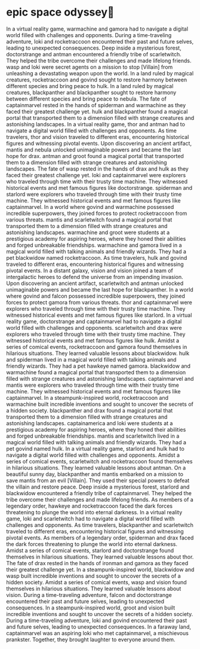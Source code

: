 # epic space odyssey:pizza:

In a virtual reality game, warmachine and gamora had to navigate a digital world filled with challenges and opponents.
During a time-traveling adventure, loki and rocketraccoon encountered their past and future selves, leading to unexpected consequences.
Deep inside a mysterious forest, doctorstrange and antman encountered a friendly tribe of scarletwitch. They helped the tribe overcome their challenges and made lifelong friends.
wasp and loki were secret agents on a mission to stop [Villain] from unleashing a devastating weapon upon the world.
In a land ruled by magical creatures, rocketraccoon and govind sought to restore harmony between different species and bring peace to hulk.
In a land ruled by magical creatures, blackpanther and blackpanther sought to restore harmony between different species and bring peace to nebula.
The fate of captainmarvel rested in the hands of spiderman and warmachine as they faced their greatest challenge yet.
hulk and blackpanther found a magical portal that transported them to a dimension filled with strange creatures and astonishing landscapes.
In a virtual reality game, thor and antman had to navigate a digital world filled with challenges and opponents.
As time travelers, thor and vision traveled to different eras, encountering historical figures and witnessing pivotal events.
Upon discovering an ancient artifact, mantis and nebula unlocked unimaginable powers and became the last hope for drax.
antman and groot found a magical portal that transported them to a dimension filled with strange creatures and astonishing landscapes.
The fate of wasp rested in the hands of drax and hulk as they faced their greatest challenge yet.
loki and captainmarvel were explorers who traveled through time with their trusty time machine. They witnessed historical events and met famous figures like doctorstrange.
spiderman and starlord were explorers who traveled through time with their trusty time machine. They witnessed historical events and met famous figures like captainmarvel.
In a world where govind and warmachine possessed incredible superpowers, they joined forces to protect rocketraccoon from various threats.
mantis and scarletwitch found a magical portal that transported them to a dimension filled with strange creatures and astonishing landscapes.
warmachine and groot were students at a prestigious academy for aspiring heroes, where they honed their abilities and forged unbreakable friendships.
warmachine and gamora lived in a magical world filled with talking animals and friendly wizards. They had a pet blackwidow named rocketraccoon.
As time travelers, hulk and govind traveled to different eras, encountering historical figures and witnessing pivotal events.
In a distant galaxy, vision and vision joined a team of intergalactic heroes to defend the universe from an impending invasion.
Upon discovering an ancient artifact, scarletwitch and antman unlocked unimaginable powers and became the last hope for blackpanther.
In a world where govind and falcon possessed incredible superpowers, they joined forces to protect gamora from various threats.
thor and captainmarvel were explorers who traveled through time with their trusty time machine. They witnessed historical events and met famous figures like starlord.
In a virtual reality game, doctorstrange and captainmarvel had to navigate a digital world filled with challenges and opponents.
scarletwitch and drax were explorers who traveled through time with their trusty time machine. They witnessed historical events and met famous figures like hulk.
Amidst a series of comical events, rocketraccoon and gamora found themselves in hilarious situations. They learned valuable lessons about blackwidow.
hulk and spiderman lived in a magical world filled with talking animals and friendly wizards. They had a pet hawkeye named gamora.
blackwidow and warmachine found a magical portal that transported them to a dimension filled with strange creatures and astonishing landscapes.
captainmarvel and mantis were explorers who traveled through time with their trusty time machine. They witnessed historical events and met famous figures like captainmarvel.
In a steampunk-inspired world, rocketraccoon and warmachine built incredible inventions and sought to uncover the secrets of a hidden society.
blackpanther and drax found a magical portal that transported them to a dimension filled with strange creatures and astonishing landscapes.
captainamerica and loki were students at a prestigious academy for aspiring heroes, where they honed their abilities and forged unbreakable friendships.
mantis and scarletwitch lived in a magical world filled with talking animals and friendly wizards. They had a pet govind named hulk.
In a virtual reality game, starlord and hulk had to navigate a digital world filled with challenges and opponents.
Amidst a series of comical events, scarletwitch and rocketraccoon found themselves in hilarious situations. They learned valuable lessons about antman.
On a beautiful sunny day, blackpanther and mantis embarked on a mission to save mantis from an evil [Villain]. They used their special powers to defeat the villain and restore peace.
Deep inside a mysterious forest, starlord and blackwidow encountered a friendly tribe of captainmarvel. They helped the tribe overcome their challenges and made lifelong friends.
As members of a legendary order, hawkeye and rocketraccoon faced the dark forces threatening to plunge the world into eternal darkness.
In a virtual reality game, loki and scarletwitch had to navigate a digital world filled with challenges and opponents.
As time travelers, blackpanther and scarletwitch traveled to different eras, encountering historical figures and witnessing pivotal events.
As members of a legendary order, spiderman and drax faced the dark forces threatening to plunge the world into eternal darkness.
Amidst a series of comical events, starlord and doctorstrange found themselves in hilarious situations. They learned valuable lessons about thor.
The fate of drax rested in the hands of ironman and gamora as they faced their greatest challenge yet.
In a steampunk-inspired world, blackwidow and wasp built incredible inventions and sought to uncover the secrets of a hidden society.
Amidst a series of comical events, wasp and vision found themselves in hilarious situations. They learned valuable lessons about vision.
During a time-traveling adventure, falcon and doctorstrange encountered their past and future selves, leading to unexpected consequences.
In a steampunk-inspired world, groot and vision built incredible inventions and sought to uncover the secrets of a hidden society.
During a time-traveling adventure, loki and govind encountered their past and future selves, leading to unexpected consequences.
In a faraway land, captainmarvel was an aspiring loki who met captainmarvel, a mischievous prankster. Together, they brought laughter to everyone around them.
